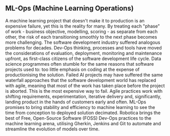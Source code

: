 ﻿## ML-Ops (Machine Learning Operations)
A machine learning project that doesn't make it to production is an expensive failure, yet this is the reality for many.  By treating each "phase" of work - business objective, modelling, scoring - as separate from each other, the risk of each transitioning smoothly to the next phase becomes more challenging.
The software development industry suffered analogous problems for decades. Dev-Ops thinking, processes and tools have moved the considerations of evaluation, deployment, monitoring and maintenance upfront, as first-class citizens of the software development life cycle.  Data science programmes often stumble for the same reasons that software projects used to: too little emphasis on coding at the expense of productionising the solution.
​Failed AI projects may have suffered the same waterfall approaches that the software development world has replaced with agile, meaning that most of the work has taken place before the project is aborted. This is the most expensive way to fail.  Agile practices work with shifting requirements, experimentation, iterative delivery and, significantly, landing product in the hands of customers early and often.
​ML-Ops promises to bring stability and efficiency to machine learning to see the time from conception to deployed solution decimated.
Robotica brings the best of Free, Open-Source Software (FOSS) Dev-Ops practices to the machine learning arena, utilising Gherkin, Jenkins and Git to automate and streamline the evolution of models over time.
